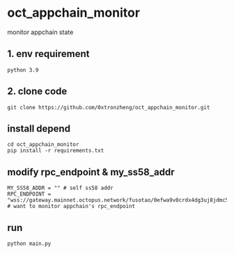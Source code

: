 # oct_appchain_monitor
monitor appchain state

## 1. env requirement
```
python 3.9
```

## 2. clone code
```
git clone https://github.com/0xtronzheng/oct_appchain_monitor.git
```
## install depend
```
cd oct_appchain_monitor
pip install -r requirements.txt
```

## modify rpc_endpoint & my_ss58_addr
```
MY_SS58_ADDR = "" # self ss58 addr 
RPC_ENDPOINT = "wss://gateway.mainnet.octopus.network/fusotao/0efwa9v0crdx4dg3uj8jdmc5y7dj4ir2" # want to monitor appchain's rpc_endpoint
```
## run
```
python main.py
```